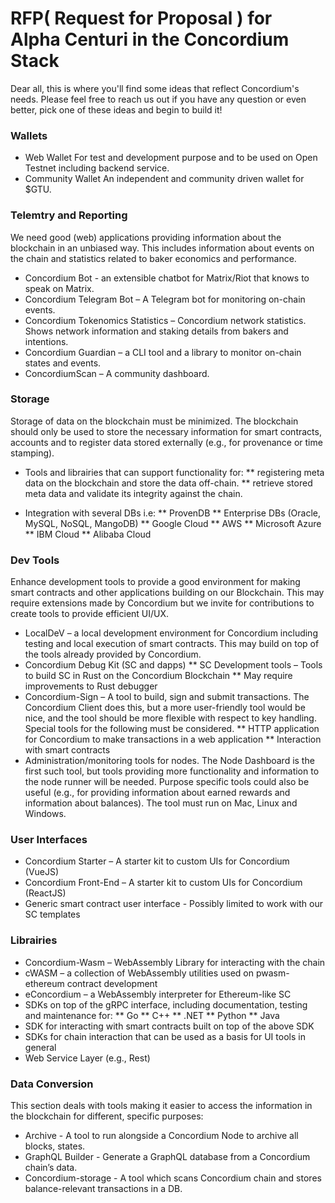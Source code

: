 # RFP( Request for Proposal ) for Alpha Centuri in the Concordium Stack

Dear all, this is where you'll find some ideas that reflect Concordium's needs. Please feel free to reach us out if you have any question or even better, pick one of these ideas and begin to build it!

### Wallets
 * Web Wallet
 For test and development purpose and to be used on Open Testnet including backend service.
 * Community Wallet
 An independent and community driven wallet for $GTU.
 
 ### Telemtry and Reporting
 We need good (web) applications providing information about the blockchain in an unbiased way. This includes information about events on the chain and statistics related to baker economics and performance.
 * Concordium Bot - an extensible chatbot for Matrix/Riot that knows to speak on Matrix.
 * Concordium Telegram Bot – A Telegram bot for monitoring on-chain events.
 * Concordium Tokenomics Statistics – Concordium network statistics. Shows network information and staking details from bakers and intentions. 
 * Concordium Guardian – a CLI tool and a library to monitor on-chain states and events. 
 * ConcordiumScan – A community dashboard.
 
 ### Storage
 Storage of data on the blockchain must be minimized. The blockchain should only be used to store the necessary information for smart contracts, accounts and to register data stored externally (e.g., for provenance or time stamping).

* Tools and librairies that can support functionality for:
  ** registering meta data on the blockchain and store the data off-chain.
  ** retrieve stored meta data and validate its integrity against the chain.

* Integration with several DBs i.e:
    ** ProvenDB
    ** Enterprise DBs (Oracle, MySQL, NoSQL, MangoDB)
    ** Google Cloud
    ** AWS
    ** Microsoft Azure
    ** IBM Cloud
    ** Alibaba Cloud

### Dev Tools
Enhance development tools to provide a good environment for making smart contracts and other applications building on our Blockchain. This may require extensions made by Concordium but we invite for contributions to create tools to provide efficient UI/UX.
* LocalDeV – a local development environment for Concordium including testing and local execution of smart contracts. This may build on top of the tools already provided by Concordium. 
* Concordium Debug Kit (SC and dapps)
    ** SC Development tools – Tools to build SC in Rust on the Concordium Blockchain
    ** May require improvements to Rust debugger
* Concordium-Sign – A tool to build, sign and submit transactions. The Concordium Client does this, but a more user-friendly tool would be nice, and the tool should be more flexible with respect to key handling. Special tools for the following must be considered.
    ** HTTP application for Concordium to make transactions in a web application
    ** Interaction with smart contracts
* Administration/monitoring tools for nodes. The Node Dashboard is the first such tool, but tools providing more functionality and information to the  node runner will be needed. Purpose specific tools could also be useful (e.g., for providing information about earned rewards and information about balances). The tool must run on Mac, Linux and Windows.

### User Interfaces

* Concordium Starter – A starter kit to custom UIs for Concordium (VueJS)
* Concordium Front-End – A starter kit to custom UIs for Concordium (ReactJS)
* Generic smart contract user interface - Possibly limited to work with our SC templates

### Librairies
* Concordium-Wasm – WebAssembly Library for interacting with the chain 
* cWASM – a collection of WebAssembly utilities used on pwasm-ethereum contract development 
* eConcordium – a WebAssembly interpreter for Ethereum-like SC
* SDKs on top of the gRPC interface, including documentation, testing and maintenance for: 
    ** Go
    ** C++
    ** .NET
    ** Python
    ** Java
* SDK for interacting with smart contracts built on top of the above SDK
* SDKs for chain interaction that can be used as a basis for UI tools in general
* Web Service Layer (e.g., Rest)

### Data Conversion
This section deals with tools making it easier to access the information in the blockchain for different, specific purposes:
* Archive - A tool to run alongside a Concordium Node to archive all blocks, states.
* GraphQL Builder - Generate a GraphQL database from a Concordium chain’s data.
* Concordium-storage - A tool which scans Concordium chain and stores balance-relevant transactions in a DB.








